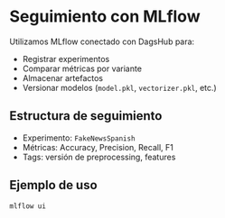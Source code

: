 # Seguimiento con MLflow

Utilizamos MLflow conectado con DagsHub para:

- Registrar experimentos
- Comparar métricas por variante
- Almacenar artefactos
- Versionar modelos (`model.pkl`, `vectorizer.pkl`, etc.)

## Estructura de seguimiento

- Experimento: `FakeNewsSpanish`
- Métricas: Accuracy, Precision, Recall, F1
- Tags: versión de preprocessing, features

## Ejemplo de uso

```bash
mlflow ui
```
